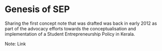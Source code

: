 # Genesis of SEP

Sharing the first concept note that was drafted was back in early 2012 as part of the advocacy efforts towards the conceptualisation and implementation of a Student Entrepreneurship Policy in Kerala.

Note: Link

